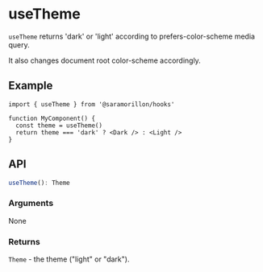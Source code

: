# useTheme

`useTheme` returns 'dark' or 'light' according to prefers-color-scheme media query.

It also changes document root color-scheme accordingly.

## Example

```tsx
import { useTheme } from '@saramorillon/hooks'

function MyComponent() {
  const theme = useTheme()
  return theme === 'dark' ? <Dark /> : <Light />
}
```

## API

```typescript
useTheme(): Theme
```

### Arguments

None

### Returns

`Theme` - the theme ("light" or "dark").
